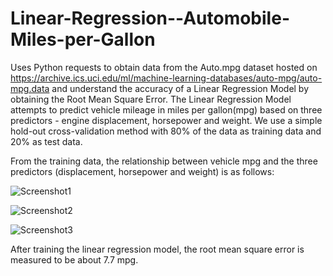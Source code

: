 # Linear-Regression--Automobile-Miles-per-Gallon
Uses Python requests to obtain data from the Auto.mpg dataset hosted on https://archive.ics.uci.edu/ml/machine-learning-databases/auto-mpg/auto-mpg.data and understand the accuracy of a Linear Regression Model by obtaining the Root Mean Square Error. The Linear Regression Model attempts to predict vehicle mileage in miles per gallon(mpg) based on three predictors - engine displacement, horsepower and weight. We use a simple hold-out cross-validation method with 80% of the data as training data and 20% as test data.

From the training data, the relationship between vehicle mpg and the three predictors (displacement, horsepower and weight) is as follows:

![Screenshot1](disp_vs_mpg)

![Screenshot2](hp_vs_mpg)

![Screenshot3](weight_vs_mpg)

After training the linear regression model, the root mean square error is measured to be about 7.7 mpg.


